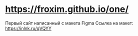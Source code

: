 # https://froxim.github.io/one/
Первый сайт написанный с макета Figma
Ссылка на макет: https://inlnk.ru/qVQYY
